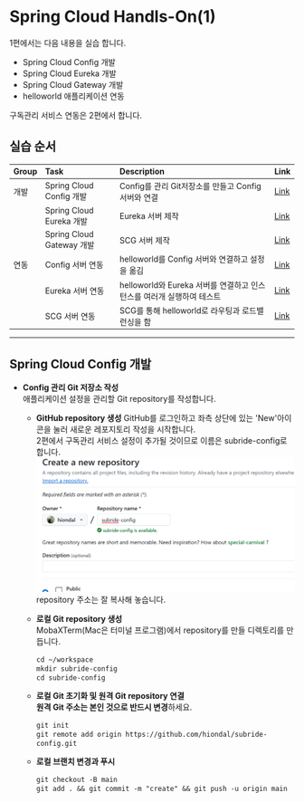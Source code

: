 # Spring Cloud Handls-On(1)   
1편에서는 다음 내용을 실습 합니다. 
- Spring Cloud Config 개발
- Spring Cloud Eureka 개발
- Spring Cloud Gateway 개발
- helloworld 애플리케이션 연동  

구독관리 서비스 연동은 2편에서 합니다.     

## 실습 순서
| Group | Task              | Description               | Link   |
| :-----| :-----------------| :------------------------ | :------|
| 개발 | Spring Cloud Config 개발 | Config를 관리 Git저장소를 만들고 Config 서버와 연결 | [Link](#)  |
|     | Spring Cloud Eureka 개발 | Eureka 서버 제작 | [Link](#)  |
|     | Spring Cloud Gateway 개발 | SCG 서버 제작 | [Link](#)  |
| 연동 | Config 서버 연동 | helloworld를 Config 서버와 연결하고 설정을 옮김 | [Link](#)  |
|     | Eureka 서버 연동 | helloworld와 Eureka 서버를 연결하고 인스턴스를 여러개 실행하여 테스트 | [Link](#)  |
|     | SCG 서버 연동 | SCG를 통해 helloworld로 라우팅과 로드밸런싱을 함 | [Link](#)  |

---

## Spring Cloud Config 개발  
- **Config 관리 Git 저장소 작성**  
  애플리케이션 설정을 관리할 Git repository를 작성합니다.   
  - **GitHub repository 생성**
    GitHub를 로그인하고 좌측 상단에 있는 'New'아이콘을 눌러 새로운 레포지토리 작성을 시작합니다.  
    2편에서 구독관리 서비스 설정이 추가될 것이므로 이름은 subride-config로 합니다.  
    ![alt text](image.png)  
    repository 주소는 잘 복사해 놓습니다.   

  - **로컬 Git repository 생성**   
    MobaXTerm(Mac은 터미널 프로그램)에서 repository를 만들 디렉토리를 만듭니다.  
    ```
    cd ~/workspace  
    mkdir subride-config
    cd subride-config
    ```
  - **로컬 Git 초기화 및 원격 Git repository 연결**  
    **원격 Git 주소는 본인 것으로 반드시 변경**하세요.     
    ```
    git init
    git remote add origin https://github.com/hiondal/subride-config.git
    ```  

  - **로컬 브랜치 변경과 푸시**  
    ```
    git checkout -B main
    git add . && git commit -m "create" && git push -u origin main 
    ```
